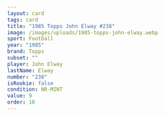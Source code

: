 ```yaml
---
layout: card
tags: card
title: "1985 Topps John Elway #238"
image: /images/uploads/1985-topps-john-elway.webp
sport: Football
year: "1985"
brand: Topps
subset: ""
player: John Elway
lastName: Elway
number: "238"
isRookie: false
condition: NR-MINT
value: 9
order: 10
---
```


